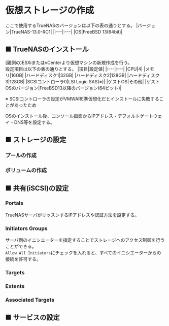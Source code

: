# 仮想ストレージの作成
ここで使用するTrueNASのバージョンは以下の表の通りとする。
|バージョン|TrueNAS-13.0-RC1|
|:---|:---|
|OS|FreeBSD 13(64bit)|

## ■ TrueNASのインストール
(親側の)ESXiまたはvCenterより仮想マシンの新規作成を行う。  
設定項目は以下の表の通りとする。
|項目|設定値|
|:---|:---|
|CPU|4|
|メモリ|16GB|
|ハードディスク1|32GB|
|ハードディスク2|128GB|
|ハードディスク3|128GB|
|SCSIコントローラ0|LSI Logic SAS(※)|
|ゲストOS|その他|
|ゲストOSのバージョン|FreeBSD13以降のバージョン(64ビット)|

※ SCSIコントローラの設定がVMWARE準仮想化だとインストールに失敗することがあったため  
  
OSのインストール後、コンソール画面からIPアドレス・デフォルトゲートウェイ・DNS等を設定する。
## ■ ストレージの設定
### プールの作成
### ボリュームの作成
## ■ 共有(iSCSI)の設定
### Portals
TrueNASサーバがリッスンするIPアドレスや認証方法を設定する。

### Initiators Groups
サーバ側のイニシエーターを指定することでストレージへのアクセス制御を行うことができる。  
`Allow All Initiators`にチェックを入れると、すべてのイニシエーターからの接続を許可する。

### Targets

### Extents

### Associated Targets

## ■ サービスの設定
